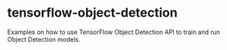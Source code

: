 # tensorflow-object-detection
Examples on how to use TensorFlow Object Detection API to train and run Object Detection models.
